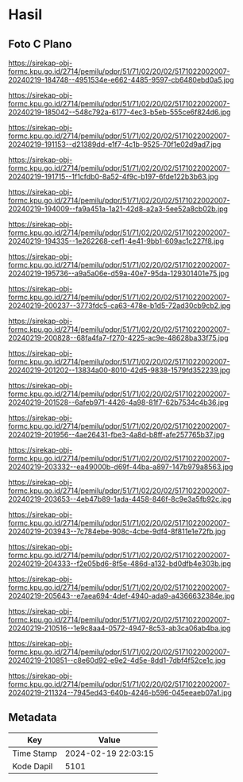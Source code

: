 # Hasil

## Foto C Plano

https://sirekap-obj-formc.kpu.go.id/2714/pemilu/pdpr/51/71/02/20/02/5171022002007-20240219-184748--4951534e-e662-4485-9597-cb6480ebd0a5.jpg

https://sirekap-obj-formc.kpu.go.id/2714/pemilu/pdpr/51/71/02/20/02/5171022002007-20240219-185042--548c792a-6177-4ec3-b5eb-555ce6f824d6.jpg

https://sirekap-obj-formc.kpu.go.id/2714/pemilu/pdpr/51/71/02/20/02/5171022002007-20240219-191153--d21389dd-e1f7-4c1b-9525-70f1e02d9ad7.jpg

https://sirekap-obj-formc.kpu.go.id/2714/pemilu/pdpr/51/71/02/20/02/5171022002007-20240219-191715--1f1cfdb0-8a52-4f9c-b197-6fde122b3b63.jpg

https://sirekap-obj-formc.kpu.go.id/2714/pemilu/pdpr/51/71/02/20/02/5171022002007-20240219-194009--fa9a451a-1a21-42d8-a2a3-5ee52a8cb02b.jpg

https://sirekap-obj-formc.kpu.go.id/2714/pemilu/pdpr/51/71/02/20/02/5171022002007-20240219-194335--1e262268-cef1-4e41-9bb1-609ac1c227f8.jpg

https://sirekap-obj-formc.kpu.go.id/2714/pemilu/pdpr/51/71/02/20/02/5171022002007-20240219-195736--a9a5a06e-d59a-40e7-95da-129301401e75.jpg

https://sirekap-obj-formc.kpu.go.id/2714/pemilu/pdpr/51/71/02/20/02/5171022002007-20240219-200237--3773fdc5-ca63-478e-b1d5-72ad30cb9cb2.jpg

https://sirekap-obj-formc.kpu.go.id/2714/pemilu/pdpr/51/71/02/20/02/5171022002007-20240219-200828--68fa4fa7-f270-4225-ac9e-48628ba33f75.jpg

https://sirekap-obj-formc.kpu.go.id/2714/pemilu/pdpr/51/71/02/20/02/5171022002007-20240219-201202--13834a00-8010-42d5-9838-1579fd352239.jpg

https://sirekap-obj-formc.kpu.go.id/2714/pemilu/pdpr/51/71/02/20/02/5171022002007-20240219-201528--6afeb971-4426-4a98-81f7-62b7534c4b36.jpg

https://sirekap-obj-formc.kpu.go.id/2714/pemilu/pdpr/51/71/02/20/02/5171022002007-20240219-201956--4ae26431-fbe3-4a8d-b8ff-afe257765b37.jpg

https://sirekap-obj-formc.kpu.go.id/2714/pemilu/pdpr/51/71/02/20/02/5171022002007-20240219-203332--ea49000b-d69f-44ba-a897-147b979a8563.jpg

https://sirekap-obj-formc.kpu.go.id/2714/pemilu/pdpr/51/71/02/20/02/5171022002007-20240219-203653--4eb47b89-1ada-4458-846f-8c9e3a5fb92c.jpg

https://sirekap-obj-formc.kpu.go.id/2714/pemilu/pdpr/51/71/02/20/02/5171022002007-20240219-203943--7c784ebe-908c-4cbe-9df4-8f811e1e72fb.jpg

https://sirekap-obj-formc.kpu.go.id/2714/pemilu/pdpr/51/71/02/20/02/5171022002007-20240219-204333--f2e05bd6-8f5e-486d-a132-bd0dfb4e303b.jpg

https://sirekap-obj-formc.kpu.go.id/2714/pemilu/pdpr/51/71/02/20/02/5171022002007-20240219-205643--e7aea694-4def-4940-ada9-a4366632384e.jpg

https://sirekap-obj-formc.kpu.go.id/2714/pemilu/pdpr/51/71/02/20/02/5171022002007-20240219-210516--1e9c8aa4-0572-4947-8c53-ab3ca06ab4ba.jpg

https://sirekap-obj-formc.kpu.go.id/2714/pemilu/pdpr/51/71/02/20/02/5171022002007-20240219-210851--c8e60d92-e9e2-4d5e-8dd1-7dbf4f52ce1c.jpg

https://sirekap-obj-formc.kpu.go.id/2714/pemilu/pdpr/51/71/02/20/02/5171022002007-20240219-211324--7945ed43-640b-4246-b596-045eeaeb07a1.jpg


## Metadata

| Key        | Value               |
| ---------- | ------------------- |
| Time Stamp | 2024-02-19 22:03:15 |
| Kode Dapil | 5101                |



